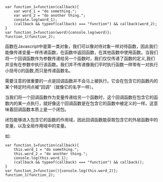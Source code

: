     var function_1=function(callback){
        var word_1 = "do something.";
        var word_2 = "do another thing.";
        console.log(word_1);
        (callback && typeof(callback) === "function") && callback(word_2);
    }
    var function_2=function(word){console.log(word)};
    function_1(function_2);

函数在Javascript中是第一类对象，我们可以像对待对象一样对待函数，因此我们能像传递变量一样传递函数，在函数中返回函数，在其他函数中使用函数。当我们将一个回调函数作为参数传递给另一个函数时，我们仅仅传递了函数的定义,我们并没有在参数中执行该函数。我们并不传递像我们平时执行函数一样带有一对执行小括号()的函数,而只是传递函数名。

需要注意的很重要的一点是回调函数并不会马上被执行。它会在包含它的函数内的某个特定时间点被“回调”（就像它的名字一样）。

当我们将一个回调函数作为变量传递给另一个函数时，这个回调函数在包含它的函数内的某一点执行，就好像这个回调函数是在包含它的函数中被定义的一样。这意味着回调函数本质上是一个闭包。

闭包能够进入包含它的函数的作用域，因此回调函数能获取包含它的外层函数中的变量，以及全局作用域中的变量。

如:

    var function_1=function(callback){
        this.word_1 = "do something.";
        this.word_2 = "do another thing.";
        console.log(this.word_1);
        (callback && typeof(callback) === "function") && callback();
    }
    var function_2=function(){console.log(this.word_2)};
    function_1(function_2);

